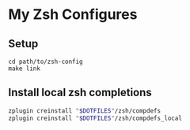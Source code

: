 # My Zsh Configures
## Setup
```
cd path/to/zsh-config
make link
```

## Install local zsh completions
```sh
zplugin creinstall "$DOTFILES"/zsh/compdefs
zplugin creinstall "$DOTFILES"/zsh/compdefs_local
```
